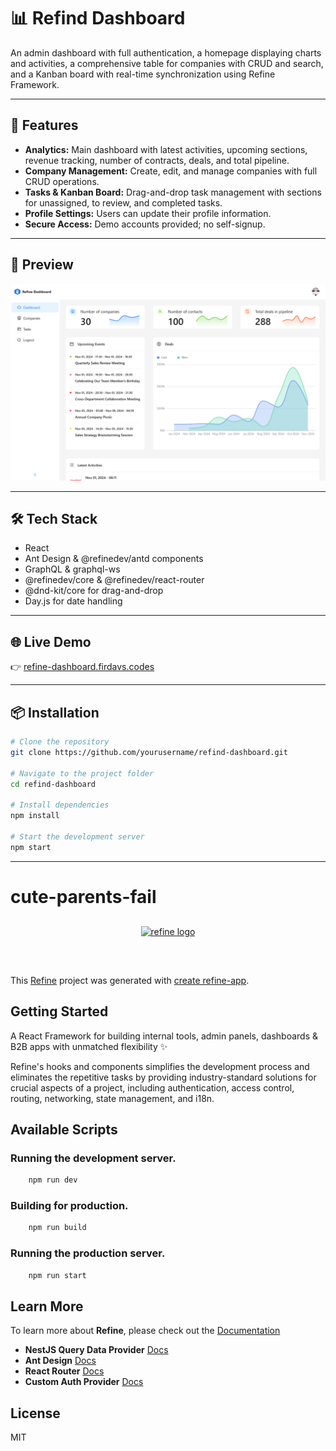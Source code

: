 # 📊 Refind Dashboard  

An admin dashboard with full authentication, a homepage displaying charts and activities, a comprehensive table for companies with CRUD and search, and a Kanban board with real-time synchronization using Refine Framework. 

---

## 🚀 Features  
- **Analytics:** Main dashboard with latest activities, upcoming sections, revenue tracking, number of contracts, deals, and total pipeline.  
- **Company Management:** Create, edit, and manage companies with full CRUD operations.  
- **Tasks & Kanban Board:** Drag-and-drop task management with sections for unassigned, to review, and completed tasks.  
- **Profile Settings:** Users can update their profile information.  
- **Secure Access:** Demo accounts provided; no self-signup.  

---

## 📸 Preview  
![Preview Image](./screenshot.png) 

---

## 🛠️ Tech Stack  
- React  
- Ant Design & @refinedev/antd components  
- GraphQL & graphql-ws  
- @refinedev/core & @refinedev/react-router  
- @dnd-kit/core for drag-and-drop  
- Day.js for date handling  

---

## 🌐 Live Demo  
👉 [refine-dashboard.firdavs.codes](https://refine-dashboard.firdavs.codes)  

---

## 📦 Installation  

```bash
# Clone the repository
git clone https://github.com/yourusername/refind-dashboard.git

# Navigate to the project folder
cd refind-dashboard

# Install dependencies
npm install

# Start the development server
npm start
```
---

# cute-parents-fail

<div align="center" style="margin: 30px;">
    <a href="https://refine.dev">
    <img alt="refine logo" src="https://refine.ams3.cdn.digitaloceanspaces.com/readme/refine-readme-banner.png">
    </a>
</div>
<br/>

This [Refine](https://github.com/refinedev/refine) project was generated with [create refine-app](https://github.com/refinedev/refine/tree/master/packages/create-refine-app).

## Getting Started

A React Framework for building internal tools, admin panels, dashboards & B2B apps with unmatched flexibility ✨

Refine's hooks and components simplifies the development process and eliminates the repetitive tasks by providing industry-standard solutions for crucial aspects of a project, including authentication, access control, routing, networking, state management, and i18n.

## Available Scripts

### Running the development server.

```bash
    npm run dev
```

### Building for production.

```bash
    npm run build
```

### Running the production server.

```bash
    npm run start
```

## Learn More

To learn more about **Refine**, please check out the [Documentation](https://refine.dev/docs)

- **NestJS Query Data Provider** [Docs](https://refine.dev/docs/data/packages/nestjs-query/)
- **Ant Design** [Docs](https://refine.dev/docs/ui-frameworks/antd/tutorial/)
- **React Router** [Docs](https://refine.dev/docs/core/providers/router-provider/)
- **Custom Auth Provider** [Docs](https://refine.dev/docs/core/providers/auth-provider/)

## License

MIT
